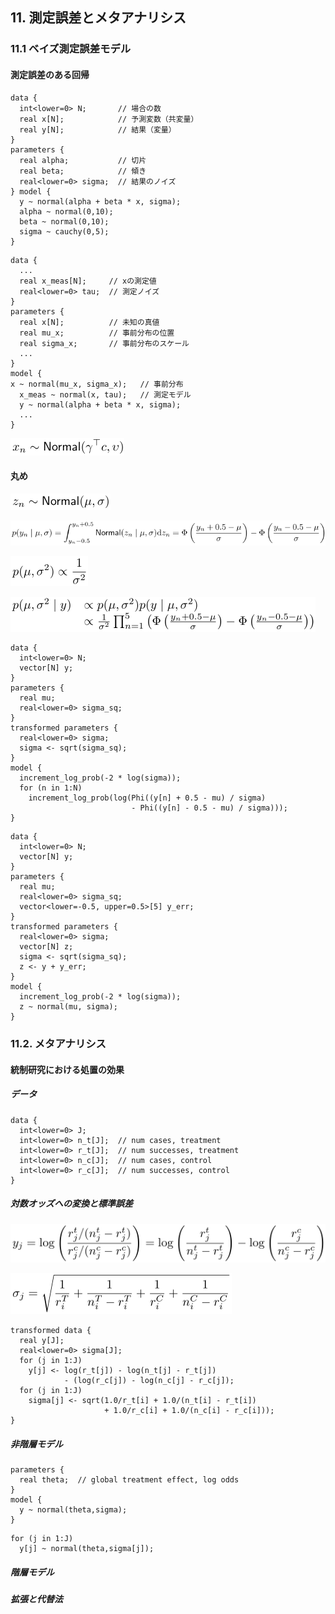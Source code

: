 ## 11. 測定誤差とメタアナリシス



### 11.1 ベイズ測定誤差モデル



#### 測定誤差のある回帰



```
data {
  int<lower=0> N;       // 場合の数
  real x[N];            // 予測変数（共変量）
  real y[N];            // 結果（変量）
}
parameters {
  real alpha;           // 切片
  real beta;            // 傾き
  real<lower=0> sigma;  // 結果のノイズ
} model {
  y ~ normal(alpha + beta * x, sigma);
  alpha ~ normal(0,10);
  beta ~ normal(0,10);
  sigma ~ cauchy(0,5);
}
```



```
data {
  ...
  real x_meas[N];     // xの測定値
  real<lower=0> tau;  // 測定ノイズ
}
parameters {
  real x[N];          // 未知の真値
  real mu_x;          // 事前分布の位置
  real sigma_x;       // 事前分布のスケール
  ...
}
model {
x ~ normal(mu_x, sigma_x);   // 事前分布
  x_meas ~ normal(x, tau);   // 測定モデル
  y ~ normal(alpha + beta * x, sigma);
  ...
}
```


![$$x_{n} \sim \mathsf{Normal}(\gamma^{\top}c,\upsilon)$$](fig/fig01.png)


#### 丸め



![$$z_{n} \sim \mathsf{Normal}(\mu,\sigma)$$](fig/fig02.png)



![$$p(y_{n}\mid\mu,\sigma)=\int_{y_{n}-0.5}^{y_{n}+0.5}\mathsf{Normal}(z_{n}\mid\mu,\sigma)\mathrm{d}z_{n}=\Phi\left(\frac{y_{n}+0.5-\mu}{\sigma}\right)-\Phi\left(\frac{y_{n}-0.5-\mu}{\sigma}\right)$$](fig/fig03.png)


![$$p(\mu,\sigma^2) \propto \frac{1}{\sigma^2}$$](fig/fig04.png)


![$$\begin{array}{ll}p(\mu,\sigma^2\mid y) &\propto p(\mu,\sigma^2)p(y\mid\mu,\sigma^2)\\ &\propto \frac{1}{\sigma^2}\prod_{n=1}^{5}\left(\Phi\left(\frac{y_{n}+0.5-\mu}{\sigma}\right)-\Phi\left(\frac{y_{n}-0.5-\mu}{\sigma}\right)\right) \end{array}$$](fig/fig05.png)

```
data {
  int<lower=0> N;
  vector[N] y;
}
parameters {
  real mu;
  real<lower=0> sigma_sq;
}
transformed parameters {
  real<lower=0> sigma;
  sigma <- sqrt(sigma_sq);
}
model {
  increment_log_prob(-2 * log(sigma));
  for (n in 1:N)
    increment_log_prob(log(Phi((y[n] + 0.5 - mu) / sigma)
                           - Phi((y[n] - 0.5 - mu) / sigma)));
}
```



```
data {
  int<lower=0> N;
  vector[N] y;
}
parameters {
  real mu;
  real<lower=0> sigma_sq;
  vector<lower=-0.5, upper=0.5>[5] y_err;
}
transformed parameters {
  real<lower=0> sigma;
  vector[N] z;
  sigma <- sqrt(sigma_sq);
  z <- y + y_err;
}
model {
  increment_log_prob(-2 * log(sigma));
  z ~ normal(mu, sigma);
}
```



### 11.2. メタアナリシス



#### 統制研究における処置の効果



##### データ



```
data {
  int<lower=0> J;
  int<lower=0> n_t[J];  // num cases, treatment
  int<lower=0> r_t[J];  // num successes, treatment
  int<lower=0> n_c[J];  // num cases, control
  int<lower=0> r_c[J];  // num successes, control
}
```

##### 対数オッズへの変換と標準誤差



![$$y_{j}=\log\left(\frac{r^{t}_{j}/(n^{t}_{j}-r^{t}_{j})}{r^{c}_{j}/(n^{c}_{j}-r^{c}_{j})}\right)=\log\left(\frac{r^{t}_{j}}{n^{t}_{j}-r^{t}_{j}}\right)-\log\left(\frac{r^{c}_{j}}{n^{c}_{j}-r^{c}_{j}}\right)$$](fig/fig06.png)


![$$\sigma_{j}=\sqrt{\frac{1}{r^T_i}+\frac{1}{n^T_i-r^T_i}+\frac{1}{r^C_i}+\frac{1}{n^C_i-r^C_i}}$$](fig/fig07.png)

```
transformed data {
  real y[J];
  real<lower=0> sigma[J];
  for (j in 1:J)
    y[j] <- log(r_t[j]) - log(n_t[j] - r_t[j])
            - (log(r_c[j]) - log(n_c[j] - r_c[j]);
  for (j in 1:J)
    sigma[j] <- sqrt(1.0/r_t[i] + 1.0/(n_t[i] - r_t[i])
                     + 1.0/r_c[i] + 1.0/(n_c[i] - r_c[i]));
}
```



##### 非階層モデル



```
parameters {
  real theta;  // global treatment effect, log odds
}
model {
  y ~ normal(theta,sigma);
}
```



```
for (j in 1:J)
  y[j] ~ normal(theta,sigma[j]);
```



##### 階層モデル



##### 拡張と代替法



